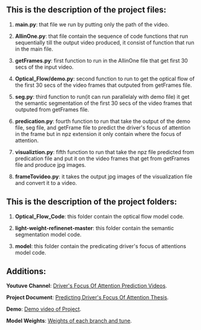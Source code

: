 ## This is the description of the project files: 

1) **main.py**: that file we run by putting only the path of the video.

2) **AllinOne.py**: that file contain the sequence of code functions that run sequentially till the output video produced, it consist of function that run in the main file.

3) **getFrames.py**: first function to run in the AllinOne file that get first 30 secs of the input video.

4) **Optical_Flow/demo.py**: second function to run to get the optical flow of the first 30 secs of the video frames that outputed from getFrames file.

5) **seg.py**: third function to run(it can run parallelaly with demo file) it get the semantic segmentation of the first 30 secs of the video frames that outputed from getFrames file.

6) **predication.py**: fourth function to run that take the output of the demo file, seg file, and getFrame file to predict the driver's focus of attention in the frame but in npz extension it only contain where the focus of attention.

7) **visualiztion.py**: fifth function to run that take the npz file predicted from predication file and put it on the video frames that get from getFrames file and produce jpg images.

8) **frameTovideo.py**: it takes the output jpg images of the visualization file and convert it to a video.

## This is the description of the project folders:

1) **Optical_Flow_Code**: this folder contain the optical flow model code.

2) **light-weight-refinenet-master**: this folder contain the semantic segmentation model code.

3) **model**: this folder contain the predicating driver's focus of attentions model code.

## Additions:

**Youtuve Channel**: [Driver's Focus Of Attention Prediction Videos](https://www.youtube.com/playlist?list=PLpcHTKo4wBZyKHJRIjkMYSKkUdhktd0nz).

**Project Document**: [Predicting Driver's Focus Of Attention Thesis](https://github.com/ahmedtarek97/dreyeve/blob/master/Predicting%20Driver's%20Focus%20Of%20Attention%20Thesis.pdf).

**Demo**: [Demo video of Project](https://youtu.be/TqzLSuzY5d0).

**Model Weights**: [Weights of each branch and tune](https://drive.google.com/drive/folders/1hps4Qm2WwTBXHyMh7KlD_hZpX6hwjvHS?usp=sharing).
